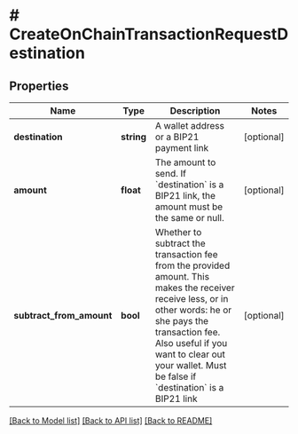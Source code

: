 # # CreateOnChainTransactionRequestDestination

## Properties

Name | Type | Description | Notes
------------ | ------------- | ------------- | -------------
**destination** | **string** | A wallet address or a BIP21 payment link | [optional]
**amount** | **float** | The amount to send. If &#x60;destination&#x60; is a BIP21 link, the amount must be the same or null. | [optional]
**subtract_from_amount** | **bool** | Whether to subtract the transaction fee from the provided amount. This makes the receiver receive less, or in other words: he or she pays the transaction fee. Also useful if you want to clear out your wallet. Must be false if &#x60;destination&#x60; is a BIP21 link | [optional]

[[Back to Model list]](../../README.md#models) [[Back to API list]](../../README.md#endpoints) [[Back to README]](../../README.md)
